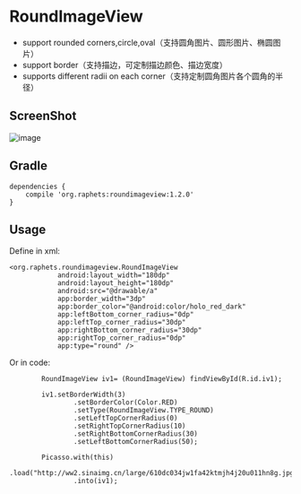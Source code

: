 # RoundImageView
- support rounded corners,circle,oval（支持圆角图片、圆形图片、椭圆图片）
- support border（支持描边，可定制描边颜色、描边宽度）
- supports different radii on each corner（支持定制圆角图片各个圆角的半径）

## ScreenShot
![image](https://github.com/RaphetS/RoundImageView/blob/master/sample/src/main/res/drawable-xhdpi/screenshot.png)

## Gradle

```
dependencies {
    compile 'org.raphets:roundimageview:1.2.0'
}
```

## Usage

Define in xml:

```
<org.raphets.roundimageview.RoundImageView
            android:layout_width="180dp"
            android:layout_height="180dp"
            android:src="@drawable/a"
            app:border_width="3dp"
            app:border_color="@android:color/holo_red_dark"
            app:leftBottom_corner_radius="0dp"
            app:leftTop_corner_radius="30dp"
            app:rightBottom_corner_radius="30dp"
            app:rightTop_corner_radius="0dp"
            app:type="round" />
```

Or in code:

```
        RoundImageView iv1= (RoundImageView) findViewById(R.id.iv1);

        iv1.setBorderWidth(3)
                .setBorderColor(Color.RED)
                .setType(RoundImageView.TYPE_ROUND)
                .setLeftTopCornerRadius(0)
                .setRightTopCornerRadius(10)
                .setRightBottomCornerRadius(30)
                .setLeftBottomCornerRadius(50);

        Picasso.with(this)
                .load("http://ww2.sinaimg.cn/large/610dc034jw1fa42ktmjh4j20u011hn8g.jpg")
                .into(iv1);
```
